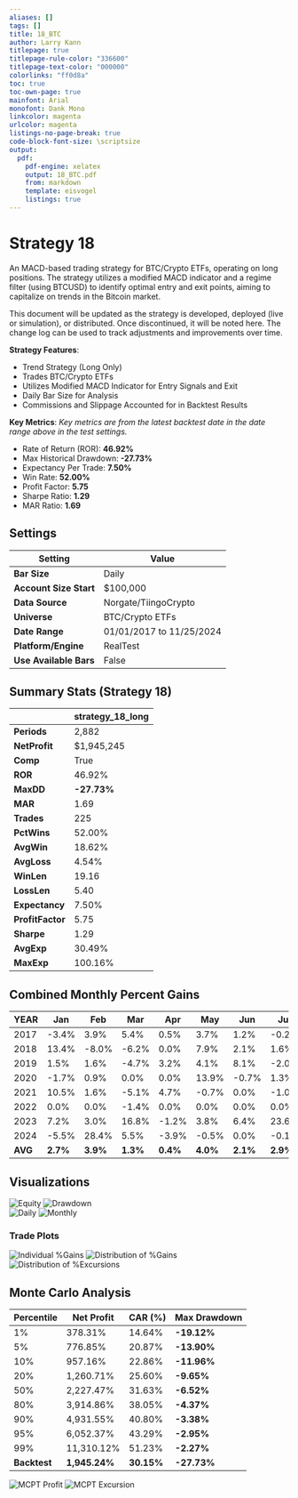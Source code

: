 ```yaml
---
aliases: []
tags: []
title: 18_BTC
author: Larry Kann
titlepage: true
titlepage-rule-color: "336600"
titlepage-text-color: "000000"
colorlinks: "ff0d8a"
toc: true
toc-own-page: true
mainfont: Arial
monofont: Dank Mono
linkcolor: magenta
urlcolor: magenta
listings-no-page-break: true
code-block-font-size: \scriptsize
output:
  pdf:
    pdf-engine: xelatex
    output: 18_BTC.pdf
    from: markdown
    template: eisvogel
    listings: true
---
```


# Strategy 18

An MACD-based trading strategy for BTC/Crypto ETFs, operating on long positions. The strategy utilizes a modified MACD indicator and a regime filter (using BTCUSD) to identify optimal entry and exit points, aiming to capitalize on trends in the Bitcoin market.

This document will be updated as the strategy is developed, deployed (live or simulation), or distributed. Once discontinued, it will be noted here. The change log can be used to track adjustments and improvements over time.

**Strategy Features**:

- Trend Strategy (Long Only)
- Trades BTC/Crypto ETFs
- Utilizes Modified MACD Indicator for Entry Signals and Exit
- Daily Bar Size for Analysis
- Commissions and Slippage Accounted for in Backtest Results

**Key Metrics**: _Key metrics are from the latest backtest date in the date range above in the test settings._

- Rate of Return (ROR): **46.92%**
- Max Historical Drawdown: **-27.73%**
- Expectancy Per Trade: **7.50%**
- Win Rate: **52.00%**
- Profit Factor: **5.75**
- Sharpe Ratio: **1.29**
- MAR Ratio: **1.69**

## Settings

| Setting                | Value                    |
| ---------------------- | ------------------------ |
| **Bar Size**           | Daily                    |
| **Account Size Start** | $100,000                 |
| **Data Source**        | Norgate/TiingoCrypto     |
| **Universe**           | BTC/Crypto ETFs          |
| **Date Range**         | 01/01/2017 to 11/25/2024 |
| **Platform/Engine**    | RealTest                 |
| **Use Available Bars** | False                    |

## Summary Stats (Strategy 18)

|                  | strategy_18_long |
| ---------------- | ---------------- |
| **Periods**      | 2,882            |
| **NetProfit**    | $1,945,245       |
| **Comp**         | True             |
| **ROR**          | 46.92%           |
| **MaxDD**        | **-27.73%**      |
| **MAR**          | 1.69             |
| **Trades**       | 225              |
| **PctWins**      | 52.00%           |
| **AvgWin**       | 18.62%           |
| **AvgLoss**      | 4.54%            |
| **WinLen**       | 19.16            |
| **LossLen**      | 5.40             |
| **Expectancy**   | 7.50%            |
| **ProfitFactor** | 5.75             |
| **Sharpe**       | 1.29             |
| **AvgExp**       | 30.49%           |
| **MaxExp**       | 100.16%          |

## Combined Monthly Percent Gains

| YEAR    | Jan     | Feb     | Mar     | Apr     | May     | Jun     | Jul     | Aug     | Sep     | Oct     | Nov     | Dec     | **TOTAL**  | MaxDD    |
| ------- | ------- | ------- | ------- | ------- | ------- | ------- | ------- | ------- | ------- | ------- | ------- | ------- | ---------- | -------- |
| 2017    | -3.4%   | 3.9%    | 5.4%    | 0.5%    | 3.7%    | 1.2%    | -0.2%   | 28.7%   | -0.2%   | 19.8%   | 10.5%   | 16.6%   | **120.7%** | -27.7%   |
| 2018    | 13.4%   | -8.0%   | -6.2%   | 0.0%    | 7.9%    | 2.1%    | 1.6%    | 1.4%    | 0.0%    | 0.0%    | 0.0%    | 0.0%    | **11.2%**  | -13.7%   |
| 2019    | 1.5%    | 1.6%    | -4.7%   | 3.2%    | 4.1%    | 8.1%    | -2.0%   | -4.4%   | 0.0%    | -0.7%   | -1.4%   | -1.1%   | **3.6%**   | -12.2%   |
| 2020    | -1.7%   | 0.9%    | 0.0%    | 0.0%    | 13.9%   | -0.7%   | 1.3%    | 11.6%   | -6.4%   | 0.0%    | 6.0%    | 4.7%    | **31.6%**  | -14.2%   |
| 2021    | 10.5%   | 1.6%    | -5.1%   | 4.7%    | -0.7%   | 0.0%    | -1.0%   | 0.8%    | -1.2%   | 11.4%   | 12.9%   | 0.0%    | **37.5%**  | -17.8%   |
| 2022    | 0.0%    | 0.0%    | -1.4%   | 0.0%    | 0.0%    | 0.0%    | 0.0%    | -1.5%   | 0.0%    | 0.0%    | -0.6%   | 0.0%    | **-3.5%**  | -3.5%    |
| 2023    | 7.2%    | 3.0%    | 16.8%   | -1.2%   | 3.8%    | 6.4%    | 23.6%   | 0.0%    | 0.0%    | 7.3%    | 27.7%   | 29.6%   | **208.4%** | -11.5%   |
| 2024    | -5.5%   | 28.4%   | 5.5%    | -3.9%   | -0.5%   | 0.0%    | -0.1%   | 2.1%    | 0.0%    | 3.4%    | 15.5%   | n/a     | **49.4%**  | -10.6%   |
| **AVG** | **2.7%**| **3.9%**| **1.3%**| **0.4%**| **4.0%**| **2.1%**| **2.9%**| **4.8%**| **-1.0%**| **5.2%**| **8.8%**| **7.1%**| **57.4%**  | **-13.9%** |

## Visualizations

![Equity](Reports/docs/18_BTC/images/graph2.png) ![Drawdown](Reports/docs/18_BTC/images/graph3.png)  
![Daily](Reports/docs/18_BTC/images/graph5.png) ![Monthly](Reports/docs/18_BTC/images/graph7.png)

### Trade Plots

![Individual %Gains](Reports/docs/18_BTC/images/plot0.png) ![Distribution of %Gains](Reports/docs/18_BTC/images/plot1.png)  
![Distribution of %Excursions](Reports/docs/18_BTC/images/plot2.png)

## Monte Carlo Analysis

| Percentile  | Net Profit   | CAR (%)  | Max Drawdown     |
| ----------- | ------------ | -------- | ---------------- |
| 1%          | 378.31%      | 14.64%   | **-19.12%**      |
| 5%          | 776.85%      | 20.87%   | **-13.90%**      |
| 10%         | 957.16%      | 22.86%   | **-11.96%**      |
| 20%         | 1,260.71%    | 25.60%   | **-9.65%**       |
| 50%         | 2,227.47%    | 31.63%   | **-6.52%**       |
| 80%         | 3,914.86%    | 38.05%   | **-4.37%**       |
| 90%         | 4,931.55%    | 40.80%   | **-3.38%**       |
| 95%         | 6,052.37%    | 43.29%   | **-2.95%**       |
| 99%         | 11,310.12%   | 51.23%   | **-2.27%**       |
| **Backtest**| **1,945.24%**| **30.15%**| **-27.73%**      |

![MCPT Profit](Reports/docs/18_BTC/images/plot4.png) ![MCPT Excursion](Reports/docs/18_BTC/images/plot5.png)
